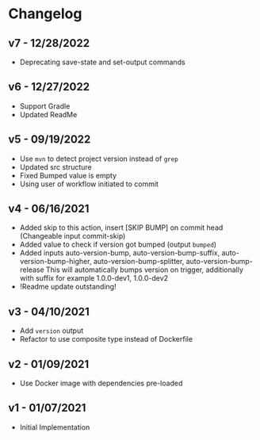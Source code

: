 # Changelog

## v7 - 12/28/2022

- Deprecating save-state and set-output commands

## v6 - 12/27/2022

- Support Gradle
- Updated ReadMe

## v5 - 09/19/2022

- Use `mvn` to detect project version instead of `grep`
- Updated src structure
- Fixed Bumped value is empty
- Using user of workflow initiated to commit

## v4 - 06/16/2021
- Added skip to this action, insert [SKIP BUMP] on commit head (Changeable input commit-skip)
- Added value to check if version got bumped (output `bumped`)
- Added inputs auto-version-bump, auto-version-bump-suffix, auto-version-bump-higher, auto-version-bump-splitter, auto-version-bump-release
	This will automatically bumps version on trigger, additionally with suffix for example 1.0.0-dev1, 1.0.0-dev2
- !Readme update outstanding!

## v3 - 04/10/2021

- Add `version` output
- Refactor to use composite type instead of Dockerfile

## v2 - 01/09/2021

- Use Docker image with dependencies pre-loaded

## v1 - 01/07/2021

- Initial Implementation
